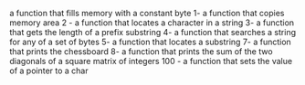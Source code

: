 a function that fills memory with a constant byte
1- a function that copies memory area
2 - a function that locates a character in a string
3- a function that gets the length of a prefix substring
4- a function that searches a string for any of a set of bytes
5- a function that locates a substring
7- a function that prints the chessboard
8- a function that prints the sum of the two diagonals of a square matrix of integers
100 - a function that sets the value of a pointer to a char
